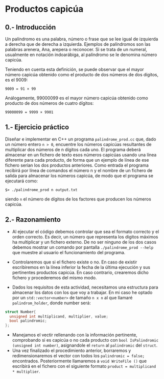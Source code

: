 # Productos capicúa

## 0.- Introducción
Un palíndromo es una palabra, número o frase que se lee igual de izquierda a derecha que de derecha a izquierda. Ejemplos de palíndromos son las palabras arenera, Ana, arepera o reconocer. Si se trata de un numeral, usualmente en notación indoarábiga, al palíndromo se le denomina número capicúa.

Teniendo en cuenta esta definición, se puede observar que el mayor número capicúa obtenido como el producto de dos números de dos dígitos, es el 9009:

`9009 = 91 × 99`

Análogamente, 99000099 es el mayor número capicúa obtenido como producto de dos números de cuatro dígitos:

`99000099 = 9999 × 9901`

## 1.- Ejercicio práctico
Diseñar e implementar en C++ un programa `palindrome_prod.cc` que, dado un número entero `n > 0`, encuentre los números capicúas resultantes de multiplicar dos números de n dígitos cada uno. El programa deberá almacenar en un fichero de texto esos números capicúas usando una línea diferente para cada producto, de forma que un ejemplo de línea de ese fichero serían los dos productos anteriores. Como entrada el programa recibirá por línea de comandos el número n y el nombre de un fichero de salida para almacenar los números capicúa, de modo que el programa se ejecutará como:

`$> ./palindrome_prod n output.txt`

siendo `n` el número de dígitos de los factores que producen los números capicúa.

## 2.- Razonamiento

* Al ejecutar el código debemos controlar que sea el formato correcto y el orden correcto. Es decir, un número que representa los digitos máximos ha multiplicar y un fichero externo. De no ser ninguno de los dos casos debemos mostrar un comando por pantalla `./palindrome_prod --help` que muestre al usuario el funcionamiento del programa.

* Controlaremos que si el fichero existe o no. En caso de existir escribiremos en la línea inferior la fecha de la última ejecución y sus pertinentes productos capicúa. En caso contrario, crearemos dicho fichero y procederemos del mismo modo.

* Dados los requisitos de esta actividad, necesitamos una estructura para almacenar los datos con los que voy a trabajar. En mi caso he optado por un `std::vector<number>` de tamaño `n x n` al que llamaré `palindrom_holder`, donde number será:

```c++
struct Number{
  unsigned int multiplicand, multiplier, value;
  bool palindromic;
};
```

* Manejamos el vectir rellenando con la información pertinente, comprobando si es capicúa o no cada producto con `bool IsPalindromic (unsigned int number)`, asignandole el `return` al `palindromic` del `struct`.
* Una vez finalizado el procedimiento anterior, borraremos y redimensionaremos el vector con todos los `palindromic = false;` encontrados. Posteriormente llamaremos a `void WriteFile ()` que escribirá en el fichero con el siguiente formato `product = multiplicand * multiplier`.